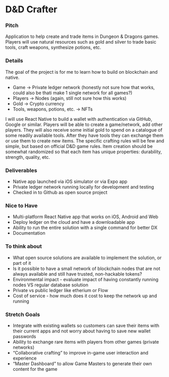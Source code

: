 # D&D Crafter

### Pitch

Application to help create and trade items in Dungeon & Dragons games. Players will use natural resources such as gold and silver to trade basic tools, craft weapons, synthesize potions, etc.

### Details

The goal of the project is for me to learn how to build on blockchain and native.

- Game -> Private ledger network (honestly not sure how that works, could also be thati make 1 single network for all games?)
- Players -> Nodes (again, still not sure how this works)
- Gold -> Crypto currency
- Tools, weapons, potions, etc. -> NFTs

I will use React Native to build a wallet with authentication via GitHub, Google or similar. Players will be able to create a game/network, add other players. They will also receive some initial gold to spend on a catalogue of some readily available tools. After they have tools they can exchange them or use them to create new items. The specific crafting rules will be few and simple, but based on official D&D game rules. Item creation should be somewhat randomized so that each item has unique properties: durability, strength, quality, etc.

### Deliverables

- Native app launched via iOS simulator or via Expo app
- Private ledger network running locally for development and testing
- Checked in to Github as open source project

### Nice to Have

- Multi-platform React Native app that works on iOS, Android and Web
- Deploy ledger on the cloud and have a downloadable app
- Ability to run the entire solution with a single command for better DX
- Documentation

### To think about

- What open source solutions are available to implement the solution, or part of it
- Is it possible to have a small network of blockchain nodes that are not always available and still have trusted, non-hackable tokens?
- Environmental impact - evaluate impact of having constantly running nodes VS regular database solution
- Private vs public ledger like etherium or Flow
- Cost of service - how much does it cost to keep the network up and running

### Stretch Goals

- Integrate with existing wallets so customers can save their items with their current apps and not worry about having to save new wallet passwords
- Ability to exchange rare items with players from other games (private networks)
- “Collaborative crafting” to improve in-game user interaction and experience
- “Master Dashboard” to allow Game Masters to generate their own content for the game
